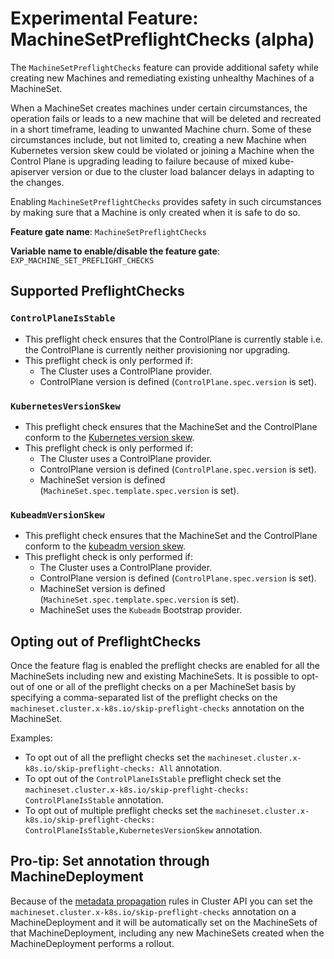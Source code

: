 # Experimental Feature: MachineSetPreflightChecks (alpha)

The `MachineSetPreflightChecks` feature can provide additional safety while creating new Machines and remediating existing unhealthy Machines of a MachineSet.

When a MachineSet creates machines under certain circumstances, the operation fails or leads to a new machine that will be deleted and recreated in a short timeframe,
leading to unwanted Machine churn. Some of these circumstances include, but not limited to, creating a new Machine when Kubernetes version skew could be violated or 
joining a Machine when the Control Plane is upgrading leading to failure because of mixed kube-apiserver version or due to the cluster load balancer delays in adapting
to the changes.

Enabling `MachineSetPreflightChecks` provides safety in such circumstances by making sure that a Machine is only created when it is safe to do so.


**Feature gate name**: `MachineSetPreflightChecks`

**Variable name to enable/disable the feature gate**: `EXP_MACHINE_SET_PREFLIGHT_CHECKS`

## Supported PreflightChecks

### `ControlPlaneIsStable`

* This preflight check ensures that the ControlPlane is currently stable i.e. the ControlPlane is currently neither provisioning nor upgrading.   
* This preflight check is only performed if:
  * The Cluster uses a ControlPlane provider.
  * ControlPlane version is defined (`ControlPlane.spec.version` is set).

### `KubernetesVersionSkew`

* This preflight check ensures that the MachineSet and the ControlPlane conform to the [Kubernetes version skew](https://kubernetes.io/releases/version-skew-policy/#kubelet).
* This preflight check is only performed if:
    * The Cluster uses a ControlPlane provider.
    * ControlPlane version is defined (`ControlPlane.spec.version` is set).
    * MachineSet version is defined (`MachineSet.spec.template.spec.version` is set).

### `KubeadmVersionSkew`

* This preflight check ensures that the MachineSet and the ControlPlane conform to the [kubeadm version skew](https://kubernetes.io/docs/setup/production-environment/tools/kubeadm/create-cluster-kubeadm/#kubeadm-s-skew-against-kubeadm).
* This preflight check is only performed if:
  * The Cluster uses a ControlPlane provider.
  * ControlPlane version is defined (`ControlPlane.spec.version` is set).
  * MachineSet version is defined (`MachineSet.spec.template.spec.version` is set).
  * MachineSet uses the `Kubeadm` Bootstrap provider.

## Opting out of PreflightChecks

Once the feature flag is enabled the preflight checks are enabled for all the MachineSets including new and existing MachineSets.
It is possible to opt-out of one or all of the preflight checks on a per MachineSet basis by specifying a comma-separated list of the preflight checks on the 
`machineset.cluster.x-k8s.io/skip-preflight-checks` annotation on the MachineSet.  

Examples: 
* To opt out of all the preflight checks set the `machineset.cluster.x-k8s.io/skip-preflight-checks: All` annotation.
* To opt out of the `ControlPlaneIsStable` preflight check set the `machineset.cluster.x-k8s.io/skip-preflight-checks: ControlPlaneIsStable` annotation.
* To opt out of multiple preflight checks set the `machineset.cluster.x-k8s.io/skip-preflight-checks: ControlPlaneIsStable,KubernetesVersionSkew` annotation.

<aside class="note">

<h1>Pro-tip: Set annotation through MachineDeployment</h1>

Because of the [metadata propagation](../../developer/architecture/controllers/metadata-propagation.md#machinedeployment) rules in Cluster API you can set the `machineset.cluster.x-k8s.io/skip-preflight-checks` annotation 
on a MachineDeployment and it will be automatically set on the MachineSets of that MachineDeployment, including any new MachineSets created when the MachineDeployment performs a rollout.

</aside>


